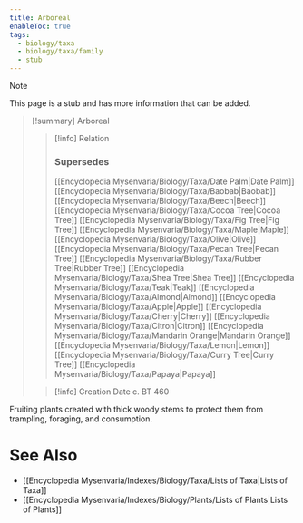 ```yaml
---
title: Arboreal
enableToc: true
tags:
  - biology/taxa
  - biology/taxa/family
  - stub
---
```


> [!note]
> This page is a stub and has more information that can be added.

> [!summary] Arboreal
> > [!info] Relation
> > ### Supersedes 
> > [[Encyclopedia Mysenvaria/Biology/Taxa/Date Palm|Date Palm]]
> > [[Encyclopedia Mysenvaria/Biology/Taxa/Baobab|Baobab]]
> > [[Encyclopedia Mysenvaria/Biology/Taxa/Beech|Beech]]
> > [[Encyclopedia Mysenvaria/Biology/Taxa/Cocoa Tree|Cocoa Tree]]
> > [[Encyclopedia Mysenvaria/Biology/Taxa/Fig Tree|Fig Tree]]
> > [[Encyclopedia Mysenvaria/Biology/Taxa/Maple|Maple]]
> > [[Encyclopedia Mysenvaria/Biology/Taxa/Olive|Olive]]
> > [[Encyclopedia Mysenvaria/Biology/Taxa/Pecan Tree|Pecan Tree]]
> > [[Encyclopedia Mysenvaria/Biology/Taxa/Rubber Tree|Rubber Tree]]
> > [[Encyclopedia Mysenvaria/Biology/Taxa/Shea Tree|Shea Tree]]
> > [[Encyclopedia Mysenvaria/Biology/Taxa/Teak|Teak]]
> > [[Encyclopedia Mysenvaria/Biology/Taxa/Almond|Almond]]
> > [[Encyclopedia Mysenvaria/Biology/Taxa/Apple|Apple]]
> > [[Encyclopedia Mysenvaria/Biology/Taxa/Cherry|Cherry]]
> > [[Encyclopedia Mysenvaria/Biology/Taxa/Citron|Citron]]
> > [[Encyclopedia Mysenvaria/Biology/Taxa/Mandarin Orange|Mandarin Orange]]
> > [[Encyclopedia Mysenvaria/Biology/Taxa/Lemon|Lemon]]
> > [[Encyclopedia Mysenvaria/Biology/Taxa/Curry Tree|Curry Tree]]
> > [[Encyclopedia Mysenvaria/Biology/Taxa/Papaya|Papaya]]
>
> > [!info] Creation Date
> > c. BT 460

Fruiting plants created with thick woody stems to protect them from trampling, foraging, and consumption.

# See Also
- [[Encyclopedia Mysenvaria/Indexes/Biology/Taxa/Lists of Taxa|Lists of Taxa]]
- [[Encyclopedia Mysenvaria/Indexes/Biology/Plants/Lists of Plants|Lists of Plants]]
